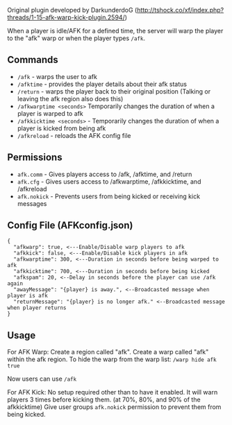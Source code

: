 Original plugin developed by DarkunderdoG (http://tshock.co/xf/index.php?threads/1-15-afk-warp-kick-plugin.2594/)

When a player is idle/AFK for a defined time, the server will warp the player to the "afk" warp or when the player types `/afk`.

Commands
-------
* `/afk` - warps the user to afk
* `/afktime` - provides the player details about their afk status
* `/return` - warps the player back to their original position (Talking or leaving the afk region also does this)
* `/afkwarptime <seconds>` Temporarily changes the duration of when a player is warped to afk
* `/afkkicktime <seconds>` - Temporarily changes the duration of when a player is kicked from being afk
* `/afkreload` - reloads the AFK config file

Permissions
-----
* `afk.comm` - Gives players access to /afk, /afktime, and /return
* `afk.cfg` - Gives users access to /afkwarptime, /afkkicktime, and /afkreload
* `afk.nokick` - Prevents users from being kicked or receiving kick messages

Config File (AFKconfig.json)
-------
```
{
  "afkwarp": true, <---Enable/Disable warp players to afk
  "afkkick": false, <---Enable/Disable kick players in afk
  "afkwarptime": 300, <---Duration in seconds before being warped to afk
  "afkkicktime": 700, <---Duration in seconds before being kicked
  "afkspam": 20, <--Delay in seconds before the player can use /afk again
  "awayMessage": "{player} is away.", <--Broadcasted message when player is afk
  "returnMessage": "{player} is no longer afk." <--Broadcasted message when player returns
}
```

Usage
-----
For AFK Warp:
  Create a region called "afk".
  Create a warp called "afk" within the afk region.
  To hide the warp from the warp list:
  `/warp hide afk true`
  
  Now users can use `/afk`

For AFK Kick:
  No setup required other than to have it enabled. It will warn players 3 times before kicking them. (at 70%, 80%, and 90% of the afkkicktime)
  Give user groups `afk.nokick` permission to prevent them from being kicked.

